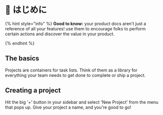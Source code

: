 # 🐋 はじめに



{% hint style="info" %}
**Good to know:** your product docs aren't just a reference of all your features! use them to encourage folks to perform certain actions and discover the value in your product.


{% endhint %}

## The basics

Projects are containers for task lists. Think of them as a library for everything your team needs to get done to complete or ship a project.

## Creating a project

Hit the big '+' button in your sidebar and select 'New Project' from the menu that pops up. Give your project a name, and you're good to go!
